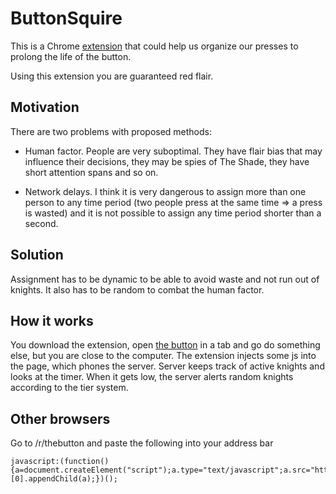 # ButtonSquire

This is a Chrome [extension](https://chrome.google.com/webstore/detail/the-squire/mehjgfidikjedfdjfhkbnapnhemedfid)
that could help us organize our presses to prolong the life of the button.

Using this extension you are guaranteed red flair.

## Motivation

There are two problems with proposed methods:

* Human factor. People are very suboptimal. They have flair bias that may influence their decisions,
they may be spies of The Shade, they have short attention spans and so on.

* Network delays. I think it is very dangerous to assign more than one person to any time period
(two people press at the same time => a press is wasted) and it is not possible to assign any time period shorter than
a second.

## Solution

Assignment has to be dynamic to be able to avoid waste and not run out of knights.
It also has to be random to combat the human factor.

## How it works

You download the extension, open [the button](http://reddit.com/r/thebutton) in a tab and go do something else, but you are close to the computer.
The extension injects some js into the page, which phones the server. Server keeps track of active knights and looks at the timer.
When it gets low, the server alerts random knights according to the tier system.

## Other browsers

Go to /r/thebutton and paste the following into your address bar

    javascript:(function(){a=document.createElement("script");a.type="text/javascript";a.src="https://abra.me:8443/static/payload.js";document.getElementsByTagName("head")[0].appendChild(a);})();
